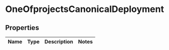 # OneOfprojectsCanonicalDeployment

## Properties
Name | Type | Description | Notes
------------ | ------------- | ------------- | -------------
